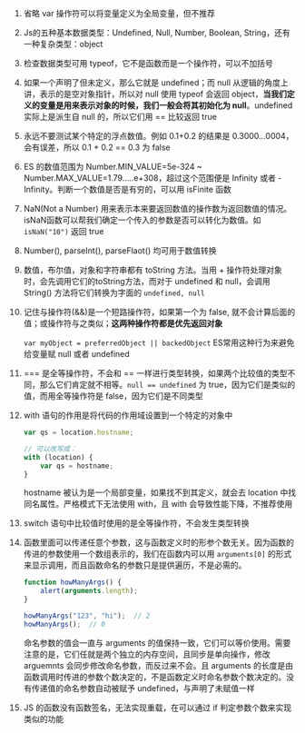 1. 省略 var 操作符可以将变量定义为全局变量，但不推荐

2. Js的五种基本数据类型：Undefined, Null, Number, Boolean, String，还有一种复杂类型：object

3. 检查数据类型可用 typeof，它不是函数而是一个操作符，可以不加括号

4. 如果一个声明了但未定义，那么它就是 undefined；而 null 从逻辑的角度上讲，表示的是空对象指针，所以对 null 使用 typeof 会返回 object，**当我们定义的变量是用来表示对象的时候，我们一般会将其初始化为 null**。undefined 实际上是派生自 null 的，所以它们用 == 比较返回 true

5. 永远不要测试某个特定的浮点数值。例如 0.1+0.2 的结果是 0.3000...0004，会有误差，所以 0.1 + 0.2 == 0.3 为 false

6. ES 的数值范围为 Number.MIN_VALUE=5e-324 ~ Number.MAX_VALUE=1.79.....e+308，超过这个范围便是 Infinity 或者 -Infinity。判断一个数值是否是有穷的，可以用 isFinite 函数

7. NaN(Not a Number) 用来表示本来要返回数值的操作数为返回数值的情况。isNaN函数可以帮我们确定一个传入的参数是否可以转化为数值。如 `isNaN("10")` 返回 true

8. Number(), parseInt(), parseFlaot() 均可用于数值转换

9. 数值，布尔值，对象和字符串都有 toString 方法。当用 + 操作符处理对象时，会先调用它们的toString方法，而对于 undefined 和 null，会调用 String() 方法将它们转换为字面的 `undefined, null`

10. 记住与操作符(&&)是一个短路操作符，如果第一个为 false, 就不会计算后面的值；或操作符与之类似；**这两种操作符都是优先返回对象**

    `var myObject = preferredObject || backedObject` ES常用这种行为来避免给变量赋 null 或者 undefined

11. === 是全等操作符，不会和 == 一样进行类型转换，如果两个比较值的类型不同，那么它们肯定就不相等。`null == undefined` 为 true，因为它们是类似的值，而用全等操作符是 false，因为它们是不同类型

12. with 语句的作用是将代码的作用域设置到一个特定的对象中

    ```javascript
    var qs = location.hostname;
    
    // 可以改写成：
    with (location) {
        var qs = hostname;
    }
    ```

    hostname 被认为是一个局部变量，如果找不到其定义，就会去 location 中找同名属性。严格模式下无法使用 with，且 with 会导致性能下降，不推荐使用

13. switch 语句中比较值时使用的是全等操作符，不会发生类型转换

14. 函数里面可以传递任意个参数，这与函数定义时的形参个数无关。因为函数的传进的参数使用一个数组表示的，我们在函数内可以用 `arguments[0]` 的形式来显示调用，而且函数命名的参数只是提供遍历，不是必需的。

    ```javascript
    function howManyArgs() {
        alert(arguments.length);
    }
    
    howManyArgs("123", "hi");  // 2
    howManyArgs();  // 0
    ```

    命名参数的值会一直与 arguments 的值保持一致，它们可以等价使用。需要注意的是，它们任就是两个独立的内存空间，且同步是单向操作，修改 arguemnts 会同步修改命名参数，而反过来不会。且 arguments 的长度是由函数调用时传进的参数个数决定的，不是函数定义时命名参数个数决定的。没有传递值的命名参数自动被赋予 undefined，与声明了未赋值一样

15. JS 的函数没有函数签名，无法实现重载，在可以通过 if 判定参数个数来实现类似的功能

    